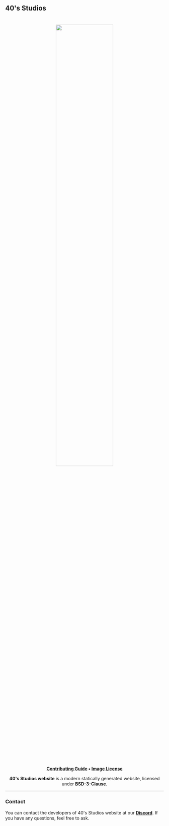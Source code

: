 ## 40's Studios

<h1 align="center">
    <a href="https://github.com/fortiesstudios" target="_blank">
        <img height="60%" width="60%" src="https://raw.githubusercontent.com/fortiesstudios/studio-website/be36ebd5d67c3c595d4888ea0a0e917b41c545fb/src/images/banner-corner-60px.png?token=AR2PKMUHJY3ACPIFYYNFFSLDFCPF2"><br>
    </a>
</h1>

<p align="center">
    <b><a href="CONTRIBUTING.md">Contributing Guide</a> • <a href="src/images/README.md">Image License</a></b>
</p>

<p align="center">
   <b>40's Studios website</b> is a modern statically generated website, licensed under <a href="LICENSE.md"><b>BSD-3-Clause</b></a>.
</p>

---

### Contact

You can contact the developers of 40's Studios website at our <b><a href="https://discord.gg/XnbXNQM">Discord</a></b>. If you have any questions, feel free to ask.
